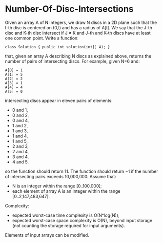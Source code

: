 Number-Of-Disc-Intersections
============================

Given an array A of N integers, we draw N discs in a 2D plane such that the I-th disc is centered on (0,I) and has a radius of A[I]. We say that the J-th disc and K-th disc intersect if J ≠ K and J-th and K-th discs have at least one common point. Write a function:

	class Solution { public int solution(int[] A); }

that, given an array A describing N discs as explained above, returns the number of pairs of intersecting discs. For example, given N=6 and:

	A[0] = 1
	A[1] = 5
	A[2] = 2 
	A[3] = 1
	A[4] = 4
	A[5] = 0
	
intersecting discs appear in eleven pairs of elements:
- 0 and 1,
- 0 and 2,
- 0 and 4,
- 1 and 2,
- 1 and 3,
- 1 and 4,
- 1 and 5,
- 2 and 3,
- 2 and 4,
- 3 and 4,
- 4 and 5.

so the function should return 11. The function should return −1 if the number of intersecting pairs exceeds 10,000,000. Assume that:
- N is an integer within the range [0..100,000];
- each element of array A is an integer within the range [0..2,147,483,647].

Complexity:
- expected worst-case time complexity is O(N*log(N));
- expected worst-case space complexity is O(N), beyond input storage (not counting the storage required for input arguments).

Elements of input arrays can be modified.

